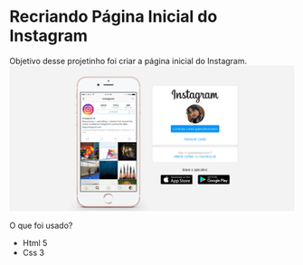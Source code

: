 # Recriando Página Inicial do Instagram

Objetivo desse projetinho foi criar a página inicial do Instagram.
![clone](https://github.com/GabrielMachioni/Instagram/blob/master/img/cloneLoginInst.png)


O que foi usado?

* Html 5
* Css 3
